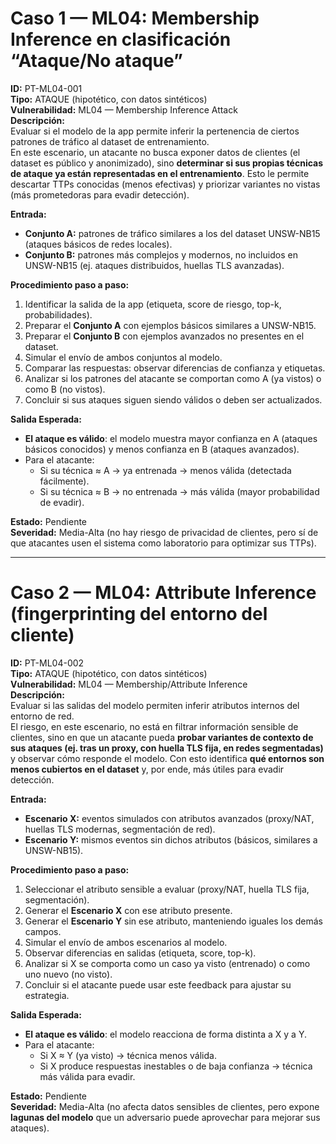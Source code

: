 # Caso 1 — ML04: Membership Inference en clasificación “Ataque/No ataque”

**ID:** PT-ML04-001  
**Tipo:** ATAQUE (hipotético, con datos sintéticos)  
**Vulnerabilidad:** ML04 — Membership Inference Attack  
**Descripción:**  
Evaluar si el modelo de la app permite inferir la pertenencia de ciertos patrones de tráfico al dataset de entrenamiento.  
En este escenario, un atacante no busca exponer datos de clientes (el dataset es público y anonimizado), sino **determinar si sus propias técnicas de ataque ya están representadas en el entrenamiento**. Esto le permite descartar TTPs conocidas (menos efectivas) y priorizar variantes no vistas (más prometedoras para evadir detección).  

**Entrada:**  
- **Conjunto A:** patrones de tráfico similares a los del dataset UNSW-NB15 (ataques básicos de redes locales).  
- **Conjunto B:** patrones más complejos y modernos, no incluidos en UNSW-NB15 (ej. ataques distribuidos, huellas TLS avanzadas).  

**Procedimiento paso a paso:**  
1. Identificar la salida de la app (etiqueta, score de riesgo, top-k, probabilidades).  
2. Preparar el **Conjunto A** con ejemplos básicos similares a UNSW-NB15.  
3. Preparar el **Conjunto B** con ejemplos avanzados no presentes en el dataset.  
4. Simular el envío de ambos conjuntos al modelo.  
5. Comparar las respuestas: observar diferencias de confianza y etiquetas.  
6. Analizar si los patrones del atacante se comportan como A (ya vistos) o como B (no vistos).  
7. Concluir si sus ataques siguen siendo válidos o deben ser actualizados.  

**Salida Esperada:**  
- **El ataque es válido**: el modelo muestra mayor confianza en A (ataques básicos conocidos) y menos confianza en B (ataques avanzados).  
- Para el atacante:  
  - Si su técnica ≈ A → ya entrenada → menos válida (detectada fácilmente).  
  - Si su técnica ≈ B → no entrenada → más válida (mayor probabilidad de evadir).  

**Estado:** Pendiente  
**Severidad:** Media-Alta (no hay riesgo de privacidad de clientes, pero sí de que atacantes usen el sistema como laboratorio para optimizar sus TTPs).  

---

# Caso 2 — ML04: Attribute Inference (fingerprinting del entorno del cliente)

**ID:** PT-ML04-002  
**Tipo:** ATAQUE (hipotético, con datos sintéticos)  
**Vulnerabilidad:** ML04 — Membership/Attribute Inference  
**Descripción:**  
Evaluar si las salidas del modelo permiten inferir atributos internos del entorno de red.  
El riesgo, en este escenario, no está en filtrar información sensible de clientes, sino en que un atacante pueda **probar variantes de contexto de sus ataques (ej. tras un proxy, con huella TLS fija, en redes segmentadas)** y observar cómo responde el modelo. Con esto identifica **qué entornos son menos cubiertos en el dataset** y, por ende, más útiles para evadir detección.  

**Entrada:**  
- **Escenario X:** eventos simulados con atributos avanzados (proxy/NAT, huellas TLS modernas, segmentación de red).  
- **Escenario Y:** mismos eventos sin dichos atributos (básicos, similares a UNSW-NB15).  

**Procedimiento paso a paso:**  
1. Seleccionar el atributo sensible a evaluar (proxy/NAT, huella TLS fija, segmentación).  
2. Generar el **Escenario X** con ese atributo presente.  
3. Generar el **Escenario Y** sin ese atributo, manteniendo iguales los demás campos.  
4. Simular el envío de ambos escenarios al modelo.  
5. Observar diferencias en salidas (etiqueta, score, top-k).  
6. Analizar si X se comporta como un caso ya visto (entrenado) o como uno nuevo (no visto).  
7. Concluir si el atacante puede usar este feedback para ajustar su estrategia.  

**Salida Esperada:**  
- **El ataque es válido**: el modelo reacciona de forma distinta a X y a Y.  
- Para el atacante:  
  - Si X ≈ Y (ya visto) → técnica menos válida.  
  - Si X produce respuestas inestables o de baja confianza → técnica más válida para evadir.  

**Estado:** Pendiente  
**Severidad:** Media-Alta (no afecta datos sensibles de clientes, pero expone **lagunas del modelo** que un adversario puede aprovechar para mejorar sus ataques).  
